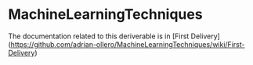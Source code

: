 # MachineLearningTechniques
The documentation related to this deriverable is in [First Delivery] (https://github.com/adrian-ollero/MachineLearningTechniques/wiki/First-Delivery)
